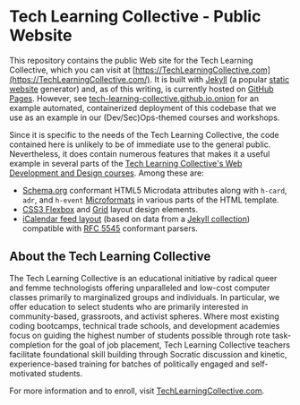 # Tech Learning Collective - Public Website

This repository contains the public Web site for the Tech Learning Collective, which you can visit at [https://TechLearningCollective.com](https://TechLearningCollective.com/). It is built with [Jekyll](https://jekyllrb.com/) (a popular [static website](https://en.wikipedia.org/wiki/Static_web_page) generator) and, as of this writing, is currently hosted on [GitHub Pages](https://pages.github.com/). However, see [tech-learning-collective.github.io.onion](https://github.com/tech-learning-collective/tech-learning-collective.github.io.onion/) for an example automated, containerized deployment of this codebase that we use as an example in our (Dev/Sec)Ops-themed courses and workshops.

Since it is specific to the needs of the Tech Learning Collective, the code contained here is unlikely to be of immediate use to the general public. Nevertheless, it does contain numerous features that makes it a useful example in several parts of the [Tech Learning Collective's Web Development and Design courses](https://techlearningcollective.com/courses/web/). Among these are:

* [Schema.org](https://schema.org/) conformant HTML5 Microdata attributes along with `h-card`, `adr`, and `h-event` [Microformats](http://microformats.org/) in various parts of the HTML template.
* [CSS3 Flexbox](https://en.wikipedia.org/wiki/CSS_Flexible_Box_Layout) and [Grid](https://developer.mozilla.org/en-US/docs/Web/CSS/CSS_Grid_Layout) layout design elements.
* [iCalendar feed layout](_layouts/iCalendar.ics) (based on data from a [Jekyll collection](https://jekyllrb.com/docs/collections/)) compatible with [RFC 5545](https://tools.ietf.org/html/rfc5545) conformant parsers.

## About the Tech Learning Collective

The Tech Learning Collective is an educational initiative by radical queer and femme technologists offering unparalleled and low-cost computer classes primarily to marginalized groups and individuals. In particular, we offer education to select students who are primarily interested in community-based, grassroots, and activist spheres. Where most existing coding bootcamps, technical trade schools, and development academies focus on guiding the highest number of students possible through rote task-completion for the goal of job placement, Tech Learning Collective teachers facilitate foundational skill building through Socratic discussion and kinetic, experience-based training for batches of politically engaged and self-motivated students.

For more information and to enroll, visit [TechLearningCollective.com](https://techlearningcollective.com/).
